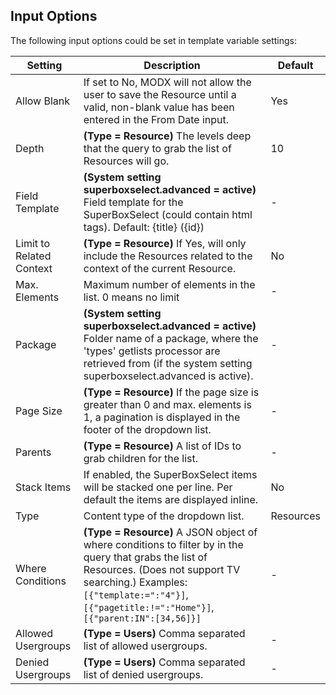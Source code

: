 ## Input Options

The following input options could be set in template variable settings:

Setting | Description | Default
------- | ----------- | -------
Allow Blank | If set to No, MODX will not allow the user to save the Resource until a valid, non-blank value has been entered in the From Date input. | Yes
Depth | **(Type = Resource)** The levels deep that the query to grab the list of Resources will go. | 10
Field Template | **(System setting superboxselect.advanced = active)** Field template for the SuperBoxSelect (could contain html tags). Default: {title} ({id}) | -
Limit to Related Context | **(Type = Resource)** If Yes, will only include the Resources related to the context of the current Resource. | No
Max. Elements | Maximum number of elements in the list. 0 means no limit | -
Package | **(System setting superboxselect.advanced = active)** Folder name of a package, where the 'types' getlists processor are retrieved from (if the system setting superboxselect.advanced is active). | -
Page Size | **(Type = Resource)** If the page size is greater than 0 and max. elements is 1, a pagination is displayed in the footer of the dropdown list. | -
Parents | **(Type = Resource)** A list of IDs to grab children for the list. | -
Stack Items | If enabled, the SuperBoxSelect items will be stacked one per line. Per default the items are displayed inline. | No
Type | Content type of the dropdown list. | Resources
Where Conditions | **(Type = Resource)** A JSON object of where conditions to filter by in the query that grabs the list of Resources. (Does not support TV searching.) Examples: `[{"template:=":"4"}]`, `[{"pagetitle:!=":"Home"}]`, `[{"parent:IN":[34,56]}]` | -
Allowed Usergroups | **(Type = Users)** Comma separated list of allowed usergroups. | -
Denied Usergroups | **(Type = Users)** Comma separated list of denied usergroups. | -
